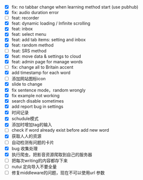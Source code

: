 * [X] fix: no tabbar change when learning method start (use pubhub)
* [X] fix: audio duration error
* [ ] feat: recorder
* [X] feat: dynamic loading / Infinite scrolling
* [X] feat: inbox
* [X] feat: select menu
* [X] feat: add tab items: setting  and inbox
* [X] feat: random method
* [ ] feat: SRS method
* [X] feat: move data & settings to cloud
* [X] feat: admin page for manage words
* [ ] fix: change all to Britain accent
* [X] add timestamp for each word
* [ ] 添加网站图标icon
* [X] slide to change
* [X] fix sentence mode，random wrongly
* [X] fix example not working
* [X] search disable sometimes
* [X] add report bug in settings
* [X] 时间记录
* [X] schudule模式
* [X] 添加时增加tag的输入
* [ ] check if word already exist before add new word
* [X] 获取人人的资源
* [ ] 自动检测有问题的卡片
* [X] bug 收集处理
* [X] 执行爬虫，把影音资源爬取到自己的服务器
* [ ] 把每次writing的内容都存下来
* [ ] nutui 定向导入不要全量
* [ ] 修复middleware的问题，现在不可以使用url 参数
